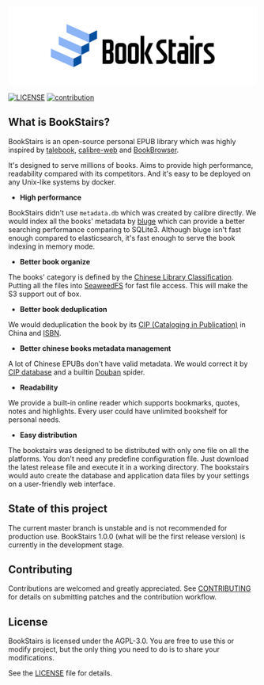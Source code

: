 <picture>
  <source media="(prefers-color-scheme: dark)" srcset="docs/images/github-poster-dark.png">
  <img alt="BookStairs Poster" src="docs/images/github-poster.png">
</picture>

[![LICENSE](https://img.shields.io/github/license/bookstairs/bookstairs)](https://github.com/bookstairs/bookstairs/blob/master/LICENSE)
[![contribution](https://img.shields.io/badge/contributions-welcome-brightgreen.svg?style=flat)](CONTRIBUTING.md)

## What is BookStairs?

BookStairs is an open-source personal EPUB library which was highly inspired by
[talebook](https://github.com/talebook/talebook),
[calibre-web](https://github.com/janeczku/calibre-web)
and [BookBrowser](https://github.com/pgaskin/BookBrowser).

It's designed to serve millions of books. Aims to provide high performance, readability compared with its
competitors. And it's easy to be deployed on any Unix-like systems by docker.

+ __High performance__

BookStairs didn't use `metadata.db` which was created by calibre directly. We would index all the books' metadata by
[bluge](https://github.com/blugelabs/bluge) which can provide a better searching performance comparing to SQLite3.
Although bluge isn't fast enough compared to elasticsearch, it's fast enough to serve the book indexing in memory mode.

+ __Better book organize__

The books' category is defined by
the [Chinese Library Classification](https://en.wikipedia.org/wiki/Chinese_Library_Classification).
Putting all the files into [SeaweedFS](https://github.com/chrislusf/seaweedfs) for fast file access.
This will make the S3 support out of box.

* __Better book deduplication__

We would deduplication the book by
its [CIP (Cataloging in Publication)](https://www.capub.cn/zbbm/index_zbbm.shtml?id=7)
in China and [ISBN](https://en.wikipedia.org/wiki/International_Standard_Book_Number).

* __Better chinese books metadata management__

A lot of Chinese EPUBs don't have valid metadata. We would correct it by [CIP database](https://pdc.capub.cn/)
and a builtin [Douban](https://www.douban.com/) spider.

* __Readability__

We provide a built-in online reader which supports bookmarks, quotes, notes and highlights. Every user could have
unlimited bookshelf for personal needs.

* __Easy distribution__

The bookstairs was designed to be distributed with only one file on all the platforms. You don't need any predefine
configuration file. Just download the latest release file and execute it in a working directory. The bookstairs would
auto create the database and application data files by your settings on a user-friendly web interface.

## State of this project

The current master branch is unstable and is not recommended for production use. BookStairs 1.0.0 (what will be the
first release version) is currently in the development stage.

## Contributing

Contributions are welcomed and greatly appreciated. See [CONTRIBUTING](CONTRIBUTING.md) for details on submitting
patches and the contribution workflow.

## License

BookStairs is licensed under the AGPL-3.0. You are free to use this or modify project,
but the only thing you need to do is to share your modifications.

See the [LICENSE](LICENSE) file for details.
